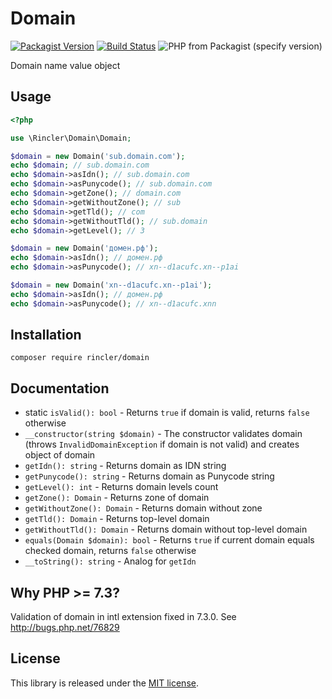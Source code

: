 # Domain

[![Packagist Version](https://img.shields.io/packagist/v/rincler/domain)](https://packagist.org/packages/rincler/domain)
[![Build Status](https://travis-ci.com/rincler/domain.svg?branch=master)](https://travis-ci.com/rincler/domain)
![PHP from Packagist (specify version)](https://img.shields.io/packagist/php-v/rincler/domain/1.0.0)

Domain name value object

## Usage

```php
<?php

use \Rincler\Domain\Domain;

$domain = new Domain('sub.domain.com');
echo $domain; // sub.domain.com
echo $domain->asIdn(); // sub.domain.com
echo $domain->asPunycode(); // sub.domain.com
echo $domain->getZone(); // domain.com
echo $domain->getWithoutZone(); // sub
echo $domain->getTld(); // com
echo $domain->getWithoutTld(); // sub.domain
echo $domain->getLevel(); // 3

$domain = new Domain('домен.рф');
echo $domain->asIdn(); // домен.рф
echo $domain->asPunycode(); // xn--d1acufc.xn--p1ai

$domain = new Domain('xn--d1acufc.xn--p1ai');
echo $domain->asIdn(); // домен.рф
echo $domain->asPunycode(); // xn--d1acufc.xnn
```
    
## Installation

    composer require rincler/domain
    
## Documentation

- static `isValid(): bool` - Returns `true` if domain is valid, returns `false` otherwise
- `__constructor(string $domain)` - The constructor validates domain (throws `InvalidDomainException` if domain is not valid) and creates object of domain
- `getIdn(): string` - Returns domain as IDN string
- `getPunycode(): string` - Returns domain as Punycode string
- `getLevel(): int` - Returns domain levels count
- `getZone(): Domain` - Returns zone of domain
- `getWithoutZone(): Domain` - Returns domain without zone
- `getTld(): Domain` - Returns top-level domain
- `getWithoutTld(): Domain` - Returns domain without top-level domain
- `equals(Domain $domain): bool` - Returns `true` if current domain equals checked domain, returns `false` otherwise
- `__toString(): string` - Analog for `getIdn`

## Why PHP >= 7.3?

Validation of domain in intl extension fixed in 7.3.0. See http://bugs.php.net/76829

## License

This library is released under the [MIT license](./LICENSE).
